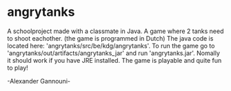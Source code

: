 angrytanks
==========

A schoolproject made with a classmate in Java. A game where 2 tanks need to shoot eachother. (the game is programmed in Dutch)
The java code is located here: 'angrytanks/src/be/kdg/angrytanks'. To run the game go to 'angrytanks/out/artifacts/angrytanks_jar'
and run 'angrytanks.jar'. Nomally it should work if you have JRE installed. The game is playable and quite fun to play!

-Alexander Gannouni-
